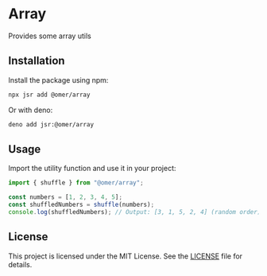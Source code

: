 # Array

Provides some array utils

## Installation

Install the package using npm:

```bash
npx jsr add @omer/array
```

Or with deno:

```bash
deno add jsr:@omer/array
```

## Usage

Import the utility function and use it in your project:

```typescript
import { shuffle } from "@omer/array";

const numbers = [1, 2, 3, 4, 5];
const shuffledNumbers = shuffle(numbers);
console.log(shuffledNumbers); // Output: [3, 1, 5, 2, 4] (random order)
```

## License

This project is licensed under the MIT License. See the [LICENSE](LICENSE) file for details.
